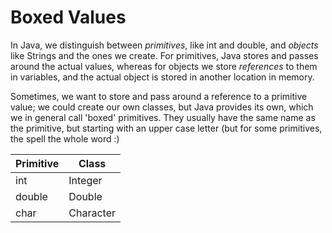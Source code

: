Boxed Values
===

In Java, we distinguish between *primitives*, like int and double, and *objects* like Strings and the ones we create. For primitives, Java stores and passes around the actual values, whereas for objects we store *references* to them in variables, and the actual object is stored in another location in memory.

Sometimes, we want to store and pass around a reference to a primitive value; we could create our own classes, but Java provides its own, which we in general call 'boxed' primitives. They usually have the same name as the primitive, but starting with an upper case letter (but for some primitives, the spell the whole word :)

|Primitive | Class |
|---    | --- |
| int       | Integer |
| double    | Double |
| char      | Character|